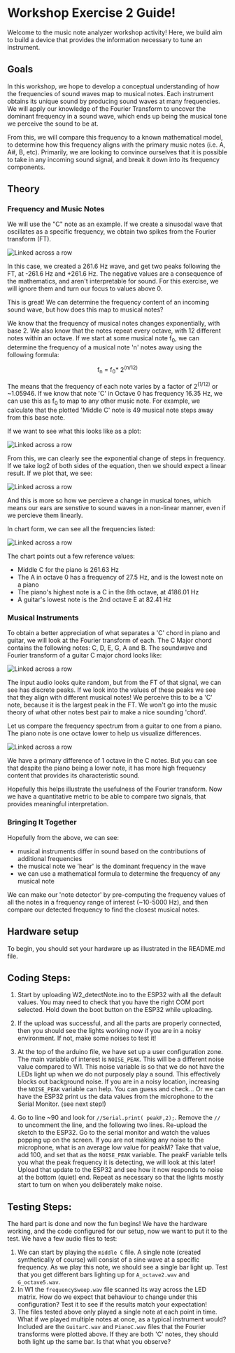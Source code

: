 # Workshop Exercise 2 Guide!

Welcome to the music note analyzer workshop activity! Here, we build aim to build a device that provides the information necessary to tune an instrument.

## Goals
In this workshop, we hope to develop a conceptual understanding of how the frequencies of sound waves map to musical notes. Each instrument obtains its unique sound by producing sound waves at many frequencies. We will apply our knowledge of the Fourier Transform to uncover the dominant frequency in a sound wave, which ends up being the musical tone we perceive the sound to be at. 

From this, we will compare this frequency to a known mathematical model, to determine how this frequency aligns with the primary music notes (i.e. A, A#, B, etc). Primarily, we are looking to convince ourselves that it is possible to take in any incoming sound signal, and break it down into its frequency components. 

## Theory

### Frequency and Music Notes
We will use the "C" note as an example. If we create a sinusodal wave that oscillates as a specific frequency, we obtain two spikes from the Fourier transform (FT).  

![Linked across a row](../images/middleC.png)

In this case, we created a 261.6 Hz wave, and get two peaks following the FT, at -261.6 Hz and +261.6 Hz. The negative values are a consequence of the mathematics, and aren't interpretable for sound. For this exercise, we will ignore them and turn our focus to values above 0. 

This is great! We can determine the frequency content of an incoming sound wave, but how does this map to musical notes? 

We know that the frequency of musical notes changes exponentially, with base 2. We also know that the notes repeat every octave, with 12 different notes within an octave. If we start at some musical note f<sub>0</sub>, we can determine the frequency of a musical note 'n' notes away using the following formula:

<p align="center">f<sub>n</sub> = f<sub>0</sub>* 2<sup>(n/12)</sup> </p>

The means that the frequency of each note varies by a factor of  2<sup>(1/12)</sup> or ~1.05946. If we know that note 'C' in Octave 0 has frequency 16.35 Hz, we can use this as f<sub>0</sub> to map to any other music note. For example, we calculate that the plotted 'Middle C' note is 49 musical note steps away from this base note. 

If we want to see what this looks like as a plot: 

![Linked across a row](../images/NoteStep_linear.png)

From this, we can clearly see the exponential change of steps in frequency. If we take log2 of both sides of the equation, then we should expect a linear result. If we plot that, we see:

![Linked across a row](../images/NoteStep_log.png)

And this is more so how we percieve a change in musical tones, which means our ears are senstive to sound waves in a non-linear manner, even if we percieve them linearly.

In chart form, we can see all the frequencies listed:

![Linked across a row](../images/NoteChart.png)

The chart points out a few reference values:
- Middle C for the piano is 261.63 Hz
- The A in octave 0 has a frequency of 27.5 Hz, and is the lowest note on a piano
- The piano's highest note is a C in the 8th octave, at 4186.01 Hz
- A guitar's lowest note is the 2nd octave E at 82.41 Hz

### Musical Instruments
To obtain a better appreciation of what separates a 'C' chord in piano and guitar, we will look at the Fourier transform of each. The C Major chord contains the following notes: C, D, E, G, A and B. The soundwave and Fourier transform of a guitar C major chord looks like:

![Linked across a row](../images/GuitarC.png)

The input audio looks quite random, but from the FT of that signal, we can see has discrete peaks. If we look into the values of these peaks we see that they align with different musical notes! We perceive this to be a 'C' note, because it is the largest peak in the FT. We won't go into the music theory of what other notes best pair to make a nice sounding 'chord'. 

Let us compare the frequency spectrum from a guitar to one from a piano. The piano note is one octave lower to help us visualize differences. 

![Linked across a row](../images/GuitarVsPiano.png)

We have a primary difference of 1 octave in the C notes. But you can see that despite the piano being a lower note, it has more high frequency content that provides its characteristic sound. 

Hopefully this helps illustrate the usefulness of the Fourier transform. Now we have a quantitative metric to be able to compare two signals, that provides meaningful interpretation. 

### Bringing It Together
Hopefully from the above, we can see:
- musical instruments differ in sound based on the contributions of additional frequencies
- the musical note we 'hear' is the dominant frequency in the wave
- we can use a mathematical formula to determine the frequency of any musical note

We can make our 'note detector' by pre-computing the frequency values of all the notes in a frequency range of interest (~10-5000 Hz), and then compare our detected frequency to find the closest musical notes.

## Hardware setup
To begin, you should set your hardware up as illustrated in the README.md file. 


## Coding Steps:
1. Start by uploading W2_detectNote.ino to the ESP32 with all the default values. You may need to check that you have the right COM port selected. Hold down the boot button on the ESP32 while uploading. 

2. If the upload was successful, and all the parts are properly connected, then you should see the lights working now if you are in a noisy environment. If not, make some noises to test it! 

3. At the top of the arduino file, we have set up a user configuration zone. The main variable of interest is `NOISE_PEAK`. This will be a different noise value compared to W1. This noise variable is so that we do not have the LEDs light up when we do not purposely play a sound. This effectively blocks out background noise.  If you are in a noisy location, increasing the `NOISE_PEAK` variable can help. You can guess and check... Or we can have the ESP32 print us the data values from the microphone to the Serial Monitor. (see next step!)

4. Go to line ~90 and look for `//Serial.print( peakF,2);`. Remove the `//` to uncomment the line, and the following two lines. Re-upload the sketch to the ESP32. Go to the serial monitor and watch the values popping up on the screen. If you are not making any noise to the microphone, what is an average low value for peakM? Take that value, add 100, and set that as the `NOISE_PEAK` variable. The peakF variable tells you what the peak frequency it is detecting, we will look at this later! Upload that update to the ESP32 and see how it now responds to noise at the bottom (quiet) end. Repeat as necessary so that the lights mostly start to turn on when you deliberately make noise.

## Testing Steps:

The hard part is done and now the fun begins! We have the hardware working, and the code configured for our setup, now we want to put it to the test. We have a few audio files to test:

1. We can start by playing the `middle C` file. A single note (created synthetically of course) will consist of a sine wave at a specific frequency. As we play this note, we should see a single bar light up. Test that you get different bars lighting up for `A_octave2.wav` and `G_octave5.wav`. 
2. In W1 the  `frequencySweep.wav` file scanned its way across the LED matrix. How do we expect that behaviour to change under this configuration? Test it to see if the results match your expectation! 
3. The files tested above only played a single note at each point in time. What if we played multiple notes at once, as a typical instrument would? Included are the `GuitarC.wav` and `PianoC.wav` files that the Fourier transforms were plotted above. If they are both 'C' notes, they should both light up the same bar. Is that what you observe? 

